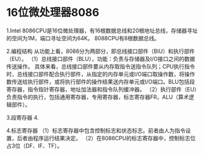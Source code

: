 # 16位微处理器8086

1.Intel 8086CPU是16位微处理器，有16根数据总线和20根地址总线，存储器寻址的空间为1M，端口寻址空间为64K。
 8088CPU有8根数据总线。

2.编程结构
 从功能上看，8086分为两部分，即总线接口部件（BIU）和执行部件（EU）。
 （1）总线接口部件（BLU），功能：负责与存储器及I/O接口之间的数据传送操作。
 具体来看，总线接口部件要从内存取指令送指令队列；CPU执行指令时，总线接口部件配合执行部件，从指定的内存单元或I/O端口取操作数，将操作数传送给执行部件，或将执行部件的操作结果送内存单元或I/O端口。BLU包括段寄存器，指令指针寄存器，地址加法器和指令队列缓冲器。
 （2）执行部件（EU）负责指令的执行，包括通用寄存器，专用寄存器，标志寄存器FR，ALU（算术逻辑部件）。

3.段寄存器
4.

4.标志寄存器
 （1）标志寄存器中包含控制标志和状态标志。前者由人为指令设置，后者由程序运行结果决定。
 （2）在8086CPU的标志寄存器中，控制标志位占3位（DF、IF、TF）。